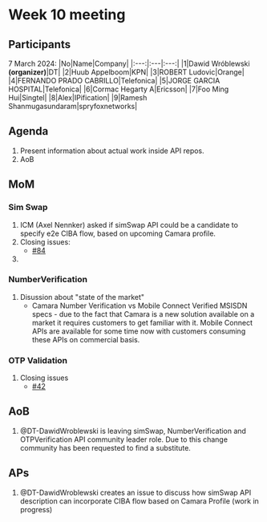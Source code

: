 # Week 10 meeting

## Participants

7 March 2024:
|No|Name|Company|
|:---:|:---|:---:|
|1|Dawid Wróblewski **(organizer)**|DT|
|2|Huub Appelboom|KPN|
|3|ROBERT Ludovic|Orange|
|4|FERNANDO PRADO CABRILLO|Telefonica|
|5|JORGE GARCIA HOSPITAL|Telefonica|
|6|Cormac Hegarty A|Ericsson|
|7|Foo Ming Hui|Singtel|
|8|Alex|IPification|
|9|Ramesh Shanmugasundaram|spryfoxnetworks|


## Agenda

1. Present information about actual work inside API repos.
2. AoB

## MoM

### Sim Swap

1. ICM (Axel Nennker) asked if simSwap API could be a candidate to specify e2e CIBA flow, based on upcoming Camara profile.
2. Closing issues:
   * [#84](https://github.com/camaraproject/SimSwap/issues/84)
3. 

### NumberVerification
1. Disussion about "state of the market"
   * Camara Number Verification vs Mobile Connect Verified MSISDN specs - due to the fact that Camara is a new solution available on a market it requires customers to get familiar with it. Mobile Connect APIs are available for some time now with customers consuming these APIs on commercial basis.

### OTP Validation
1. Closing issues
   * [#42](https://github.com/camaraproject/OTPvalidationAPI/issues/42)

## AoB
1. @DT-DawidWroblewski is leaving simSwap, NumberVerification and OTPVerification API community leader role. Due to this change community has been requested to find a substitute.

## APs
1. @DT-DawidWroblewski creates an issue to discuss how simSwap API description can incorporate CIBA flow based on Camara Profile (work in progress)